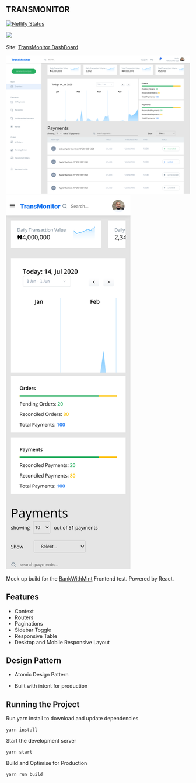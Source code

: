 ## TRANSMONITOR
[![Netlify Status](https://api.netlify.com/api/v1/badges/e7777d34-cebb-42b4-bfa5-16d6e2192125/deploy-status)](https://app.netlify.com/sites/chrisjosh-transmonitor/deploys) 

<a href="https://www.netlify.com">
  <img src="https://www.netlify.com/img/global/badges/netlify-color-accent.svg"/>
</a>

Site: [TransMonitor DashBoard](https://chrisjosh-transmonitor.netlify.app/)

![Transmonitor](public/assets/desktop.png)
![Transmonitor Mobile](public/assets/mobile.png)

Mock up build for the [BankWithMint](http://bankwithmint.com/) Frontend test. Powered by React. 

## Features
* Context
* Routers
* Paginations
* Sidebar Toggle
* Responsive Table
* Desktop and Mobile Responsive Layout

## Design Pattern
* Atomic Design Pattern

* Built with intent for production

## Running the Project
Run yarn install to download and update dependencies
```
yarn install
```

Start the development server
```
yarn start
```

Build and Optimise for Production
```
yarn run build
```

